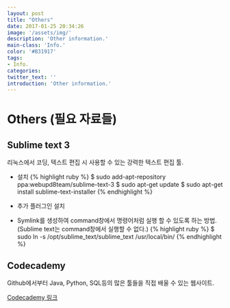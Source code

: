 ```yaml
---
layout: post
title: "Others"
date: 2017-01-25 20:34:26
image: '/assets/img/'
description: 'Other information.'
main-class: 'Info.'
color: '#B31917'
tags:
- Info.
categories:
twitter_text: ''
introduction: 'Other information.'
---
```


# Others (필요 자료들)

## Sublime text 3
리눅스에서 코딩, 텍스트 편집 시 사용할 수 있는 강력한 텍스트 편집 툴.

 * 설치
{% highlight ruby %}
$ sudo add-apt-repository ppa:webupd8team/sublime-text-3
$ sudo apt-get update
$ sudo apt-get install sublime-text-installer
{% endhighlight %}

 * 추가 플러그인 설치

 * Symlink를 생성하여 command창에서 명령어처럼 실행 할 수 있도록 하는 방법. (Sublime text는 command창에서 실행할 수 없다.)
{% highlight ruby %}
$ sudo ln -s /opt/sublime\_text/sublime\_text /usr/local/bin/<Name>
{% endhighlight %}

## Codecademy
Github에서부터 Java, Python, SQL등의 많은 툴들을 직접 배울 수 있는 웹사이트.

[Codecademy 링크](https://www.codecademy.com/)
